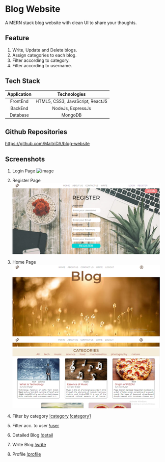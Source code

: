 # Blog Website
A MERN stack blog website with clean UI to share your thoughts.


## Feature 
1) Write, Update and Delete blogs.
2) Assign categories to each blog.
3) Filter according to category.
4) Filter according to username.

## Tech Stack
| Application | Technologies |
| :------------: |:-------------:|
| FrontEnd | HTML5, CSS3, JavaScript, ReactJS |
| BackEnd  | NodeJs, ExpressJs |
| Database | MongoDB |

## Github Repositories
https://github.com/MaitriDA/blog-website

## Screenshots

1) Login Page
![image](https://drive.google.com/uc?export=view&id=16YO-wj4mQqpH_TnrCVVfxmbkN2q-iJ0_)

2) Register Page
![Register](https://raw.githubusercontent.com/MaitriDA/blog-website/master/screenshot/register.PNG?token=GHSAT0AAAAAABQDKPNQK4GGADNZHKB7VEKAYPJG4JQ)

3) Home Page
![Home](https://raw.githubusercontent.com/MaitriDA/blog-website/master/screenshot/home.PNG?token=GHSAT0AAAAAABQDKPNQVCSMYUENSRK2DFXMYPJG5UQ)
![Home1](https://raw.githubusercontent.com/MaitriDA/blog-website/master/screenshot/home1.PNG?token=GHSAT0AAAAAABQDKPNR3ANNAYW5WXK67YTGYPJG6IA)

4) Filter by category
[!category](https://raw.githubusercontent.com/MaitriDA/blog-website/master/screenshot/cat.PNG?token=GHSAT0AAAAAABQDKPNR57V24URSZTQMIFMKYPJG7HQ)
[!category1](https://raw.githubusercontent.com/MaitriDA/blog-website/master/screenshot/cat2.PNG?token=GHSAT0AAAAAABQDKPNQR56IR5AXKH2VTBT6YPJHAGA)

5) Filter acc. to user
[!user](https://raw.githubusercontent.com/MaitriDA/blog-website/master/screenshot/filter%20by%20user.PNG?token=GHSAT0AAAAAABQDKPNR55MXZNP27YNOHC7KYPJHA6A)

6) Detailed Blog
[!detail](https://raw.githubusercontent.com/MaitriDA/blog-website/master/screenshot/single%20post.PNG?token=GHSAT0AAAAAABQDKPNR2RFSNROJPDUQ7II6YPJHCGQ)

7) Write Blog
[!write](https://raw.githubusercontent.com/MaitriDA/blog-website/master/screenshot/write.PNG?token=GHSAT0AAAAAABQDKPNQPWW34IBO57RYP2WEYPJHCZA)

8) Profile
[!profile](https://raw.githubusercontent.com/MaitriDA/blog-website/master/screenshot/profile.PNG?token=GHSAT0AAAAAABQDKPNRMPKWZSUZ7RLFMU4UYPJHDOA)
